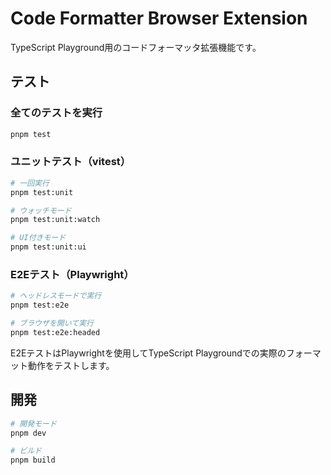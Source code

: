 # Code Formatter Browser Extension

TypeScript Playground用のコードフォーマッタ拡張機能です。

## テスト

### 全てのテストを実行

```bash
pnpm test
```

### ユニットテスト（vitest）

```bash
# 一回実行
pnpm test:unit

# ウォッチモード
pnpm test:unit:watch

# UI付きモード
pnpm test:unit:ui
```

### E2Eテスト（Playwright）

```bash
# ヘッドレスモードで実行
pnpm test:e2e

# ブラウザを開いて実行
pnpm test:e2e:headed
```

E2EテストはPlaywrightを使用してTypeScript Playgroundでの実際のフォーマット動作をテストします。

## 開発

```bash
# 開発モード
pnpm dev

# ビルド
pnpm build
```
